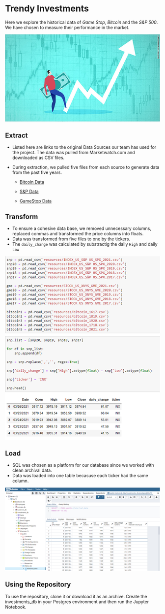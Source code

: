 # Trendy Investments
Here we explore the historical data of _Game Stop_, _Bitcoin_ and the _S&P 500_. We have chosen to measure their performance in the market. 

![Investments](images/3.jpg)

## Extract
* Listed here are links to the original Data Sources our team has used for the project. The data was pulled from Marketwatch.com and downloaded as CSV files. 
* During extraction, we pulled five files from each source to generate data from the past five years. 

  * [Bitcoin Data](https://www.marketwatch.com/investing/cryptocurrency/btcusd/download-data)

  * [S&P Data](https://www.marketwatch.com/investing/index/spx/download-data)

  * [GameStop Data](https://www.marketwatch.com/investing/stock/gme/download-data)


## Transform
* To ensure a cohesive data base, we removed unnecessary columns, replaced commas and transformed the price columns into floats.
* Data was transformed from five files to one by the tickers.
* The  `daily_change` was calculated by substractig the daily `High` and daily `Low`


![Jupyter Image](images/1.png)

## Load
* SQL was chosen as a platform for our database since we worked with clean archival data. 
* Data was loaded into one table becasuse each ticker had the same column.

![Jupyter Image](images/2.png)

## Using the Repository
To use the repository, clone it or download it as an archive. Create the investments_db in your Postgres environment and then run the Jupyter Notebook.



